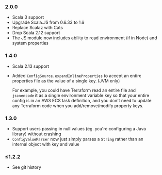### 2.0.0

* Scala 3 support
* Upgrade Scala.JS from 0.6.33 to 1.6
* Replace Scalaz with Cats
* Drop Scala 2.12 support
* The JS module now includes ability to read environment (if in Node) and system properties

### 1.4.0

* Scala 2.13 support

* Added `ConfigSource.expandInlineProperties` to accept an entire properties file as the value of a single key. (JVM only)

  For example, you could have Terraform read an entire file and `jsonencode` it as a single environment variable key
  so that your entire config is in an AWS ECS task definition, and you don't need to update any Terraform code when
  you add/remove/modify property keys.


### 1.3.0

* Support users passing in null values (eg. you're configuring a Java library) without crashing
* `ConfigValueParser` now just simply parses a `String` rather than an internal object with key and value

### ≤1.2.2

* See git history
